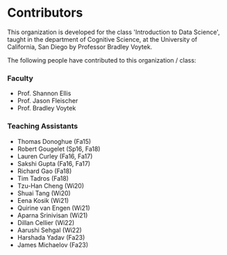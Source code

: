 # Contributors

This organization is developed for the class 'Introduction to Data Science', taught in the department of Cognitive Science, at the University of California, San Diego by Professor Bradley Voytek.

The following people have contributed to this organization / class:

### Faculty
- Prof. Shannon Ellis
- Prof. Jason Fleischer
- Prof. Bradley Voytek

### Teaching Assistants
- Thomas Donoghue (Fa15)
- Robert Gougelet (Sp16, Fa18)
- Lauren Curley (Fa16, Fa17)
- Sakshi Gupta (Fa16, Fa17)
- Richard Gao (Fa18)
- Tim Tadros (Fa18)
- Tzu-Han Cheng (Wi20)
- Shuai Tang (Wi20)
- Eena Kosik (Wi21)
- Quirine van Engen (Wi21)
- Aparna Srinivisan (Wi21)
- Dillan Cellier (Wi22)
- Aarushi Sehgal (Wi22)
- Harshada Yadav (Fa23)
- James Michaelov (Fa23)